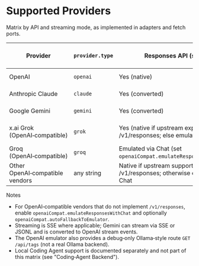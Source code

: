 # Supported Providers

Matrix by API and streaming mode, as implemented in adapters and fetch ports.

| Provider | `provider.type` | Responses API (sync) | Responses API (stream) | Chat Completions (sync) | Chat Completions (stream) | Models list |
| --- | --- | --- | --- | --- | --- | --- |
| OpenAI | `openai` | Yes (native) | Yes (native) | Yes (native) | Yes (native) | Yes |
| Anthropic Claude | `claude` | Yes (converted) | Yes (converted) | Yes (converted) | Yes (converted) | Yes |
| Google Gemini | `gemini` | Yes (converted) | Yes (converted) | Yes (converted) | Yes (converted) | Yes |
| x.ai Grok (OpenAI‑compatible) | `grok` | Yes (native if upstream exposes /v1/responses; else emulated via Chat) | Yes (native or emulated) | Yes (native) | Yes (native) | Yes |
| Groq (OpenAI‑compatible) | `groq` | Emulated via Chat (set `openaiCompat.emulateResponsesWithChat`) | Emulated via Chat | Yes (native) | Yes (native) | Yes |
| Other OpenAI‑compatible vendors | any string | Native if upstream supports /v1/responses; otherwise emulated via Chat | Native or emulated | Yes (native) | Yes (native) | Yes |

Notes
- For OpenAI‑compatible vendors that do not implement `/v1/responses`, enable `openaiCompat.emulateResponsesWithChat` and optionally `openaiCompat.autoFallbackToEmulator`.
- Streaming is SSE where applicable; Gemini can stream via SSE or JSONL and is converted to OpenAI stream events.
- The OpenAI emulator also provides a debug‑only Ollama‑style route `GET /api/tags` (not a real Ollama backend).
- Local Coding Agent support is documented separately and not part of this matrix (see "Coding‑Agent Backend").
